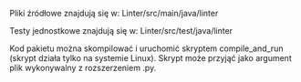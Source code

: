 Pliki źródłowe znajdują się w:
Linter/src/main/java/linter

Testy jednostkowe znajdują się w:
Linter/src/test/java/linter

Kod pakietu można skompilować i uruchomić skryptem compile_and_run (skrypt działa tylko na systemie Linux).
Skrypt może przyjąć jako argument plik wykonywalny z rozszerzeniem .py.
